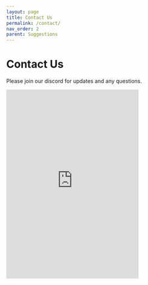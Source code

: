 ```yaml
---
layout: page
title: Contact Us
permalink: /contact/
nav_order: 2
parent: Suggestions
---
```


# Contact Us

Please join our discord for updates and any questions.

<div>
    <iframe id="discord-widget" src="https://discord.com/widget?id=946212245187199026&theme=light" width="350" height="500" allowtransparency="true" frameborder="0" sandbox="allow-popups allow-popups-to-escape-sandbox allow-same-origin allow-scripts" target="_blank"></iframe>
</div>

<!-- [![Discord](https://discord.com/api/guilds/946212245187199026/widget.png?style=banner3)](https://discord.gg/kkXYbVykZX){:target="_blank" :alt="Discord"} -->

